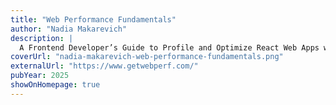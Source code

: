 ```yaml
---
title: "Web Performance Fundamentals"
author: "Nadia Makarevich"
description: |
  A Frontend Developer’s Guide to Profile and Optimize React Web Apps with the practical tools and techniques you need to make your React apps faster, smoother, and more efficient. Investigate, understand, and measure web performance optimization in React, following up to her book, Advanced React, Nadia Makarevich elaborates on what is web performance and how to optimize it as a React developer
coverUrl: "nadia-makarevich-web-performance-fundamentals.png"
externalUrl: "https://www.getwebperf.com/"
pubYear: 2025
showOnHomepage: true
---
```

